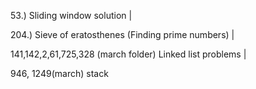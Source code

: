 53.) Sliding window solution |

204.) Sieve of eratosthenes (Finding prime numbers) |

141,142,2,61,725,328 (march folder) Linked list problems |

946, 1249(march) stack
